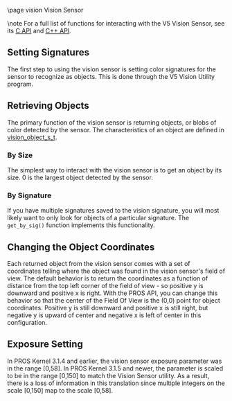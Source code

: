 \page vision Vision Sensor

\note
For a full list of functions for interacting with the V5 Vision Sensor, see its
[C API](../../api/c/vision.html) and [C++ API](../../api/cpp/vision.html).

## Setting Signatures

The first step to using the vision sensor is setting color signatures
for the sensor to recognize as objects. This is done through the V5
Vision Utility program.

## Retrieving Objects

The primary function of the vision sensor is returning objects, or blobs
of color detected by the sensor. The characteristics of an object are
defined in
[vision_object_s_t](../../api/c/vision.html#vision_object_s_t).

### By Size

The simplest way to interact with the vision sensor is to get an object
by its size. 0 is the largest object detected by the sensor.

### By Signature

If you have multiple signatures saved to the vision signature, you will
most likely want to only look for objects of a particular signature. The
`get_by_sig()` function implements this functionality.

## Changing the Object Coordinates

Each returned object from the vision sensor comes with a set of
coordinates telling where the object was found in the vision sensor's
field of view. The default behavior is to return the coordinates as a
function of distance from the top left corner of the field of view - so
positive y is downward and positive x is right. With the PROS API, you
can change this behavior so that the center of the Field Of View is the
(0,0) point for object coordinates. Positive y is still downward and
positive x is still right, but negative y is upward of center and
negative x is left of center in this configuration.

## Exposure Setting

In PROS Kernel 3.1.4 and earlier, the vision sensor exposure parameter
was in the range [0,58]. In PROS Kernel 3.1.5 and newer, the parameter
is scaled to be in the range [0,150] to match the Vision Sensor utility.
As a result, there is a loss of information in this translation since
multiple integers on the scale [0,150] map to the scale [0,58].

